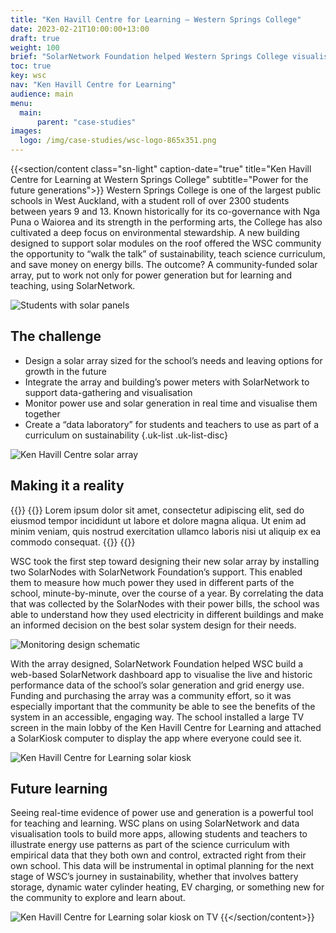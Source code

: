 ```yaml
---
title: "Ken Havill Centre for Learning — Western Springs College"
date: 2023-02-21T10:00:00+13:00
draft: true
weight: 100
brief: "SolarNetwork Foundation helped Western Springs College visualise real-time building energy use with a 50 kW solar array."
toc: true
key: wsc
nav: "Ken Havill Centre for Learning"
audience: main
menu:
  main:
      parent: "case-studies"
images:
  logo: /img/case-studies/wsc-logo-865x351.png
---
```

{{<section/content class="sn-light" caption-date="true" title="Ken Havill Centre for Learning at Western Springs College" subtitle="Power for the future generations">}}
Western Springs College is one of the largest public schools in West Auckland, with a student roll
of over 2300 students between years 9 and 13. Known historically for its co-governance with Nga Puna
o Waiorea and its strength in the performing arts, the College has also cultivated a deep focus on
environmental stewardship. A new building designed to support solar modules on the roof offered the
WSC community the opportunity to “walk the talk” of sustainability, teach science curriculum, and
save money on energy bills. The outcome? A community-funded solar array, put to work not only for
power generation but for learning and teaching, using SolarNetwork.

![Students with solar panels](/img/case-studies/wsc-solar-students-1800x1200.jpg)

## The challenge

 * Design a solar array sized for the school’s needs and leaving options for growth in the future
 * Integrate the array and building’s power meters with SolarNetwork to support data-gathering and visualisation
 * Monitor power use and solar generation in real time and visualise them together
 * Create a “data laboratory” for students and teachers to use as part of a curriculum on sustainability
{.uk-list .uk-list-disc}

![Ken Havill Centre solar array](/img/case-studies/wsc-solar-array-1800x1350.jpg)

## Making it a reality

{{<quote-bar>}}
{{<quote url="https://westernsprings.school.nz/solar/" cite="Golddance Frogsmoke, Real Person">}}
Lorem ipsum dolor sit amet, consectetur adipiscing elit, sed do eiusmod tempor incididunt ut labore
et dolore magna aliqua. Ut enim ad minim veniam, quis nostrud exercitation ullamco laboris nisi ut
aliquip ex ea commodo consequat.
{{</quote>}}
{{</quote-bar>}}

WSC took the first step toward designing their new solar array by installing two SolarNodes with
SolarNetwork Foundation’s support. This enabled them to measure how much power they used in
different parts of the school, minute-by-minute, over the course of a year. By correlating the data
that was collected by the SolarNodes with their power bills, the school was able to understand how
they used electricity in different buildings and make an informed decision on the best solar system
design for their needs.

![Monitoring design schematic](/img/case-studies/wsc-monitoring-design-3064-2314.png)

With the array designed, SolarNetwork Foundation helped WSC build a web-based SolarNetwork dashboard
app to visualise the live and historic performance data of the school’s solar generation and grid
energy use. Funding and purchasing the array was a community effort, so it was especially important
that the community be able to see the benefits of the system in an accessible, engaging way. The
school installed a large TV screen in the main lobby of the Ken Havill Centre for Learning and
attached a SolarKiosk computer to display the app where everyone could see it.

![Ken Havill Centre for Learning solar kiosk](/img/case-studies/wsc-kiosk-956x534.gif)

## Future learning

Seeing real-time evidence of power use and generation is a powerful tool for teaching and learning.
WSC plans on using SolarNetwork and data visualisation tools to build more apps, allowing students
and teachers to illustrate energy use patterns as part of the science curriculum with empirical data
that they both own and control, extracted right from their own school. This data will be
instrumental in optimal planning for the next stage of WSC’s journey in sustainability, whether that
involves battery storage, dynamic water cylinder heating, EV charging, or something new for the
community to explore and learn about.

![Ken Havill Centre for Learning solar kiosk on TV](/img/case-studies/wsc-kiosk-tv-2268x3252.jpg)
{{</section/content>}}
